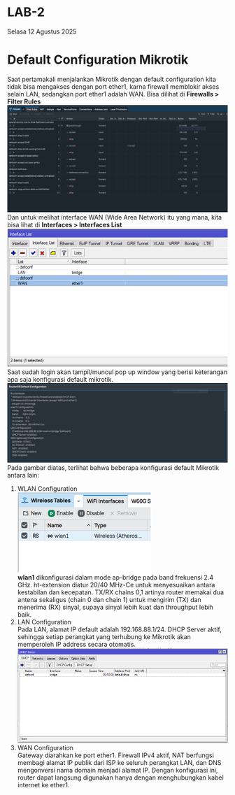 # LAB-2
Selasa 12 Agustus 2025  
  
# Default Configuration Mikrotik  
  Saat pertamakali menjalankan Mikrotik dengan default configuration kita tidak bisa mengakses dengan port ether1, karna firewall memblokir akses selain LAN, sedangkan port ether1 adalah WAN.  Bisa dilihat di **Firewalls > Filter Rules**
  ![fire](firewall.PNG)  
  Dan untuk melihat interface WAN (Wide Area Network) itu yang mana, kita bisa lihat di **Interfaces > Interfaces List**  
  ![intf](intlist.PNG)  
  Saat sudah login akan tampil/muncul pop up window yang berisi keterangan apa saja konfigurasi default mikrotik.  
  ![default](default.PNG)  
  Pada gambar diatas, terlihat bahwa beberapa konfigurasi default Mikrotik antara lain:  
  1. WLAN Configuration  
![wlanlagi](wlan.PNG)  
  **wlan1** dikonfigurasi dalam mode ap-bridge pada band frekuensi 2.4 GHz. ht-extension diatur 20/40 MHz-Ce untuk menyesuaikan antara kestabilan dan kecepatan. TX/RX chains 0,1 artinya router memakai dua antena sekaligus (chain 0 dan chain 1) untuk mengirim (TX) dan menerima (RX) sinyal, supaya sinyal lebih kuat dan throughput lebih baik.  
  2. LAN Configuration  
  Pada LAN, alamat IP default adalah 192.168.88.1/24. DHCP Server aktif, sehingga setiap perangkat yang terhubung ke Mikrotik akan memperoleh IP address secara otomatis.  
![server](server.PNG)
  4. WAN Configuration  
  Gateway diarahkan ke port ether1. Firewall IPv4 aktif, NAT berfungsi membagi alamat IP publik dari ISP ke seluruh perangkat LAN, dan DNS mengonversi nama domain menjadi alamat IP. Dengan konfigurasi ini, router dapat langsung digunakan hanya dengan menghubungkan kabel internet ke ether1.
